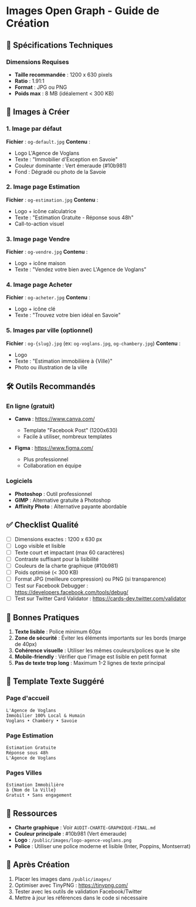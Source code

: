 # Images Open Graph - Guide de Création

## 📐 Spécifications Techniques

### Dimensions Requises
- **Taille recommandée** : 1200 x 630 pixels
- **Ratio** : 1.91:1
- **Format** : JPG ou PNG
- **Poids max** : 8 MB (idéalement < 300 KB)

## 🎨 Images à Créer

### 1. Image par défaut
**Fichier** : `og-default.jpg`
**Contenu** :
- Logo L'Agence de Voglans
- Texte : "Immobilier d'Exception en Savoie"
- Couleur dominante : Vert émeraude (#10b981)
- Fond : Dégradé ou photo de la Savoie

### 2. Image page Estimation
**Fichier** : `og-estimation.jpg`
**Contenu** :
- Logo + icône calculatrice
- Texte : "Estimation Gratuite - Réponse sous 48h"
- Call-to-action visuel

### 3. Image page Vendre
**Fichier** : `og-vendre.jpg`
**Contenu** :
- Logo + icône maison
- Texte : "Vendez votre bien avec L'Agence de Voglans"

### 4. Image page Acheter
**Fichier** : `og-acheter.jpg`
**Contenu** :
- Logo + icône clé
- Texte : "Trouvez votre bien idéal en Savoie"

### 5. Images par ville (optionnel)
**Fichier** : `og-{slug}.jpg` (ex: `og-voglans.jpg`, `og-chambery.jpg`)
**Contenu** :
- Logo
- Texte : "Estimation immobilière à {Ville}"
- Photo ou illustration de la ville

## 🛠️ Outils Recommandés

### En ligne (gratuit)
- **Canva** : https://www.canva.com/
  - Template "Facebook Post" (1200x630)
  - Facile à utiliser, nombreux templates
  
- **Figma** : https://www.figma.com/
  - Plus professionnel
  - Collaboration en équipe

### Logiciels
- **Photoshop** : Outil professionnel
- **GIMP** : Alternative gratuite à Photoshop
- **Affinity Photo** : Alternative payante abordable

## ✅ Checklist Qualité

- [ ] Dimensions exactes : 1200 x 630 px
- [ ] Logo visible et lisible
- [ ] Texte court et impactant (max 60 caractères)
- [ ] Contraste suffisant pour la lisibilité
- [ ] Couleurs de la charte graphique (#10b981)
- [ ] Poids optimisé (< 300 KB)
- [ ] Format JPG (meilleure compression) ou PNG (si transparence)
- [ ] Test sur Facebook Debugger : https://developers.facebook.com/tools/debug/
- [ ] Test sur Twitter Card Validator : https://cards-dev.twitter.com/validator

## 🎯 Bonnes Pratiques

1. **Texte lisible** : Police minimum 60px
2. **Zone de sécurité** : Éviter les éléments importants sur les bords (marge de 40px)
3. **Cohérence visuelle** : Utiliser les mêmes couleurs/polices que le site
4. **Mobile-friendly** : Vérifier que l'image est lisible en petit format
5. **Pas de texte trop long** : Maximum 1-2 lignes de texte principal

## 📝 Template Texte Suggéré

### Page d'accueil
```
L'Agence de Voglans
Immobilier 100% Local & Humain
Voglans • Chambéry • Savoie
```

### Page Estimation
```
Estimation Gratuite
Réponse sous 48h
L'Agence de Voglans
```

### Pages Villes
```
Estimation Immobilière
à {Nom de la Ville}
Gratuit • Sans engagement
```

## 🔗 Ressources

- **Charte graphique** : Voir `AUDIT-CHARTE-GRAPHIQUE-FINAL.md`
- **Couleur principale** : #10b981 (Vert émeraude)
- **Logo** : `/public/images/logo-agence-voglans.png`
- **Police** : Utiliser une police moderne et lisible (Inter, Poppins, Montserrat)

## 🚀 Après Création

1. Placer les images dans `/public/images/`
2. Optimiser avec TinyPNG : https://tinypng.com/
3. Tester avec les outils de validation Facebook/Twitter
4. Mettre à jour les références dans le code si nécessaire
